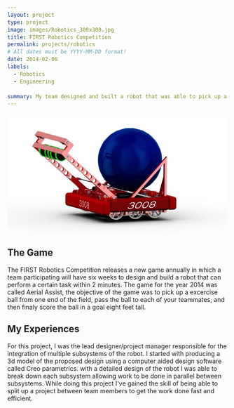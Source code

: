 ```yaml
---
layout: project
type: project
image: images/Robotics_300x300.jpg
title: FIRST Robotics Competition 
permalink: projects/robotics
# All dates must be YYYY-MM-DD format!
date: 2014-02-06
labels:
  - Robotics
  - Engineering
  
summary: My team designed and built a robot that was able to pick up a excercise ball and launch it into a goal 8 feet high.
---
```



  <img class="ui image centered image" src="../images/robot1.jpg">
  
## The Game
The FIRST Robotics Competition releases a new game annually in which a team participating will have six weeks to design and build a 
robot that can perform a certain task within 2 minutes. The game for the year 2014 was called Aerial Assist, the objective of the game was to pick up a excercise ball from one end of the field, pass the ball to each of your teammates, and then finaly score the ball in a goal eight feet tall. 

## My Experiences
For this project, I was the lead designer/project manager responsible for the integration of multiple subsystems of the robot. I started with producing a 3d model of the proposed design using a computer aided design software called Creo parametrics. with a detailed design of the robot I was able to break down each subsystem allowing work to be done in parallel between subsystems. While doing this project I've gained the skill of being able to split up a project between team members to get the work done fast and efficient.    






